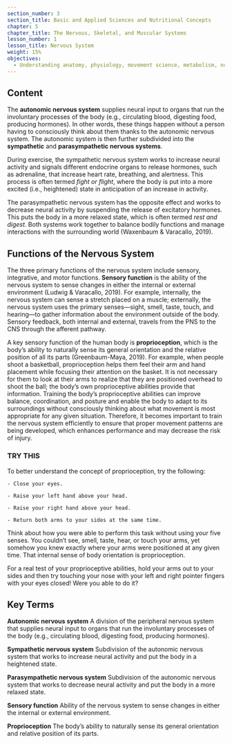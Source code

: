 ```yaml
---
section_number: 3
section_title: Basic and Applied Sciences and Nutritional Concepts
chapter: 5
chapter_title: The Nervous, Skeletal, and Muscular Systems
lesson_number: 1
lesson_title: Nervous System
weight: 15%
objectives:
  - Understanding anatomy, physiology, movement science, metabolism, nutrition, and supplementation.
---
```


## Content
The **autonomic nervous system** supplies neural input to organs that run the involuntary processes of the body (e.g., circulating blood, digesting food, producing hormones). In other words, these things happen without a person having to consciously think about them thanks to the autonomic nervous system. The autonomic system is then further subdivided into the **sympathetic** and **parasympathetic nervous systems**.

During exercise, the sympathetic nervous system works to increase neural activity and signals different endocrine organs to release hormones, such as adrenaline, that increase heart rate, breathing, and alertness. This process is often termed *fight or flight*, where the body is put into a more excited (i.e., heightened) state in anticipation of an increase in activity.

The parasympathetic nervous system has the opposite effect and works to decrease neural activity by suspending the release of excitatory hormones. This puts the body in a more relaxed state, which is often termed *rest and digest*. Both systems work together to balance bodily functions and manage interactions with the surrounding world (Waxenbaum & Varacallo, 2019).

## Functions of the Nervous System

The three primary functions of the nervous system include sensory, integrative, and motor functions. **Sensory function** is the ability of the nervous system to sense changes in either the internal or external environment (Ludwig & Varacallo, 2019). For example, internally, the nervous system can sense a stretch placed on a muscle; externally, the nervous system uses the primary senses—sight, smell, taste, touch, and hearing—to gather information about the environment outside of the body. Sensory feedback, both internal and external, travels from the PNS to the CNS through the afferent pathway.

A key sensory function of the human body is **proprioception**, which is the body’s ability to naturally sense its general orientation and the relative position of all its parts (Greenbaum-Maya, 2019). For example, when people shoot a basketball, proprioception helps them feel their arm and hand placement while focusing their attention on the basket. It is not necessary for them to look at their arms to realize that they are positioned overhead to shoot the ball; the body’s own proprioceptive abilities provide that information. Training the body’s proprioceptive abilities can improve balance, coordination, and posture and enable the body to adapt to its surroundings without consciously thinking about what movement is most appropriate for any given situation. Therefore, it becomes important to train the nervous system efficiently to ensure that proper movement patterns are being developed, which enhances performance and may decrease the risk of injury.

### TRY THIS

To better understand the concept of proprioception, try the following:

	- Close your eyes.

	- Raise your left hand above your head.

	- Raise your right hand above your head.

	- Return both arms to your sides at the same time.

Think about how you were able to perform this task without using your five senses. You couldn’t see, smell, taste, hear, or touch your arms, yet somehow you knew exactly where your arms were positioned at any given time. That internal sense of body orientation is proprioception.

For a real test of your proprioceptive abilities, hold your arms out to your sides and then try touching your nose with your left and right pointer fingers with your eyes closed! Were you able to do it?

## Key Terms

**Autonomic nervous system**
A division of the peripheral nervous system that supplies neural input to organs that run the involuntary processes of the body (e.g., circulating blood, digesting food, producing hormones).

**Sympathetic nervous system**
Subdivision of the autonomic nervous system that works to increase neural activity and put the body in a heightened state.

**Parasympathetic nervous system**
Subdivision of the autonomic nervous system that works to decrease neural activity and put the body in a more relaxed state.

**Sensory function**
Ability of the nervous system to sense changes in either the internal or external environment.

**Proprioception**
The body’s ability to naturally sense its general orientation and relative position of its parts.
